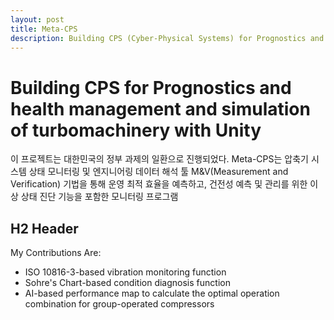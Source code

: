 ```yaml
---
layout: post
title: Meta-CPS
description: Building CPS (Cyber-Physical Systems) for Prognostics and health management and simulation of turbomachinery with Unity 
---
```



Building CPS for Prognostics and health management and simulation of turbomachinery with Unity 
============

이 프로젝트는 대한민국의 정부 과제의 일환으로 진행되었다. Meta-CPS는 압축기 시스템 상태 모니터링 및 엔지니어링 데이터 해석 툴
M&V(Measurement and Verification) 기법을 통해 운영 최적 효율을 예측하고, 건전성 예측 및 관리를 위한 이상 상태 진단 기능을 포함한 모니터링 프로그램

H2 Header
------------

My Contributions Are:

- ISO 10816-3-based vibration monitoring function
- Sohre's Chart-based condition diagnosis function
- AI-based performance map to calculate the optimal operation combination for group-operated compressors

